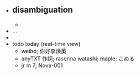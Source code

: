 - disambiguation
    - 
    - 
- ...
- 
- todo today (real-time view)
    - weibo; 你好李焕英
    - anyTXT 作詞; rasenna watashi; maple; こめる
    - jr m 7; Nova-001
